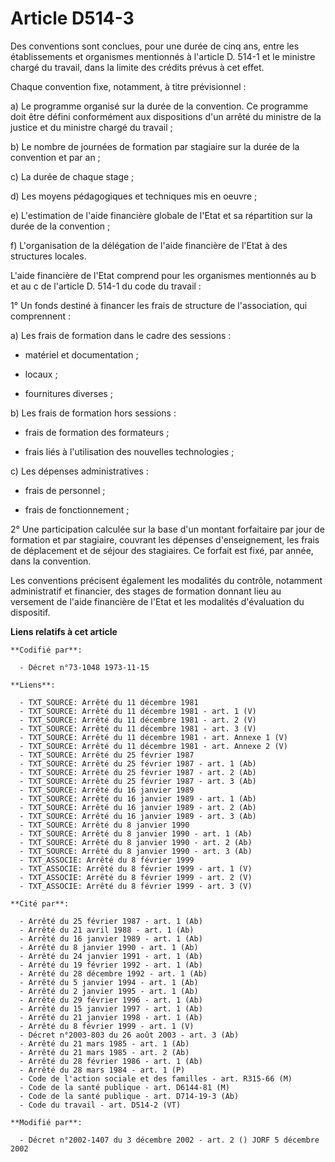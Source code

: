 # Article D514-3

Des conventions sont conclues, pour une durée de cinq ans, entre les établissements et organismes mentionnés à l'article D.
514-1 et le ministre chargé du travail, dans la limite des crédits prévus à cet effet.

Chaque convention fixe, notamment, à titre prévisionnel :

a) Le programme organisé sur la durée de la convention. Ce programme doit être défini conformément aux dispositions d'un
arrêté du ministre de la justice et du ministre chargé du travail ;

b) Le nombre de journées de formation par stagiaire sur la durée de la convention et par an ;

c) La durée de chaque stage ;

d) Les moyens pédagogiques et techniques mis en oeuvre ;

e) L'estimation de l'aide financière globale de l'Etat et sa répartition sur la durée de la convention ;

f) L'organisation de la délégation de l'aide financière de l'Etat à des structures locales.

L'aide financière de l'Etat comprend pour les organismes mentionnés au b et au c de l'article D. 514-1 du code du travail :

1° Un fonds destiné à financer les frais de structure de l'association, qui comprennent :

a) Les frais de formation dans le cadre des sessions :

- matériel et documentation ;

- locaux ;

- fournitures diverses ;

b) Les frais de formation hors sessions :

- frais de formation des formateurs ;

- frais liés à l'utilisation des nouvelles technologies ;

c) Les dépenses administratives :

- frais de personnel ;

- frais de fonctionnement ;

2° Une participation calculée sur la base d'un montant forfaitaire par jour de formation et par stagiaire, couvrant les
dépenses d'enseignement, les frais de déplacement et de séjour des stagiaires. Ce forfait est fixé, par année, dans la
convention.

Les conventions précisent également les modalités du contrôle, notamment administratif et financier, des stages de formation
donnant lieu au versement de l'aide financière de l'Etat et les modalités d'évaluation du dispositif.

**Liens relatifs à cet article**

	**Codifié par**:

	  - Décret n°73-1048 1973-11-15

	**Liens**:

	  - TXT_SOURCE: Arrêté du 11 décembre 1981
	  - TXT_SOURCE: Arrêté du 11 décembre 1981 - art. 1 (V)
	  - TXT_SOURCE: Arrêté du 11 décembre 1981 - art. 2 (V)
	  - TXT_SOURCE: Arrêté du 11 décembre 1981 - art. 3 (V)
	  - TXT_SOURCE: Arrêté du 11 décembre 1981 - art. Annexe 1 (V)
	  - TXT_SOURCE: Arrêté du 11 décembre 1981 - art. Annexe 2 (V)
	  - TXT_SOURCE: Arrêté du 25 février 1987
	  - TXT_SOURCE: Arrêté du 25 février 1987 - art. 1 (Ab)
	  - TXT_SOURCE: Arrêté du 25 février 1987 - art. 2 (Ab)
	  - TXT_SOURCE: Arrêté du 25 février 1987 - art. 3 (Ab)
	  - TXT_SOURCE: Arrêté du 16 janvier 1989
	  - TXT_SOURCE: Arrêté du 16 janvier 1989 - art. 1 (Ab)
	  - TXT_SOURCE: Arrêté du 16 janvier 1989 - art. 2 (Ab)
	  - TXT_SOURCE: Arrêté du 16 janvier 1989 - art. 3 (Ab)
	  - TXT_SOURCE: Arrêté du 8 janvier 1990
	  - TXT_SOURCE: Arrêté du 8 janvier 1990 - art. 1 (Ab)
	  - TXT_SOURCE: Arrêté du 8 janvier 1990 - art. 2 (Ab)
	  - TXT_SOURCE: Arrêté du 8 janvier 1990 - art. 3 (Ab)
	  - TXT_ASSOCIE: Arrêté du 8 février 1999
	  - TXT_ASSOCIE: Arrêté du 8 février 1999 - art. 1 (V)
	  - TXT_ASSOCIE: Arrêté du 8 février 1999 - art. 2 (V)
	  - TXT_ASSOCIE: Arrêté du 8 février 1999 - art. 3 (V)

	**Cité par**:

	  - Arrêté du 25 février 1987 - art. 1 (Ab)
	  - Arrêté du 21 avril 1988 - art. 1 (Ab)
	  - Arrêté du 16 janvier 1989 - art. 1 (Ab)
	  - Arrêté du 8 janvier 1990 - art. 1 (Ab)
	  - Arrêté du 24 janvier 1991 - art. 1 (Ab)
	  - Arrêté du 19 février 1992 - art. 1 (Ab)
	  - Arrêté du 28 décembre 1992 - art. 1 (Ab)
	  - Arrêté du 5 janvier 1994 - art. 1 (Ab)
	  - Arrêté du 2 janvier 1995 - art. 1 (Ab)
	  - Arrêté du 29 février 1996 - art. 1 (Ab)
	  - Arrêté du 15 janvier 1997 - art. 1 (Ab)
	  - Arrêté du 21 janvier 1998 - art. 1 (Ab)
	  - Arrêté du 8 février 1999 - art. 1 (V)
	  - Décret n°2003-803 du 26 août 2003 - art. 3 (Ab)
	  - Arrêté du 21 mars 1985 - art. 1 (Ab)
	  - Arrêté du 21 mars 1985 - art. 2 (Ab)
	  - Arrêté du 28 février 1986 - art. 1 (Ab)
	  - Arrêté du 28 mars 1984 - art. 1 (P)
	  - Code de l'action sociale et des familles - art. R315-66 (M)
	  - Code de la santé publique - art. D6144-81 (M)
	  - Code de la santé publique - art. D714-19-3 (Ab)
	  - Code du travail - art. D514-2 (VT)

	**Modifié par**:

	  - Décret n°2002-1407 du 3 décembre 2002 - art. 2 () JORF 5 décembre 2002
